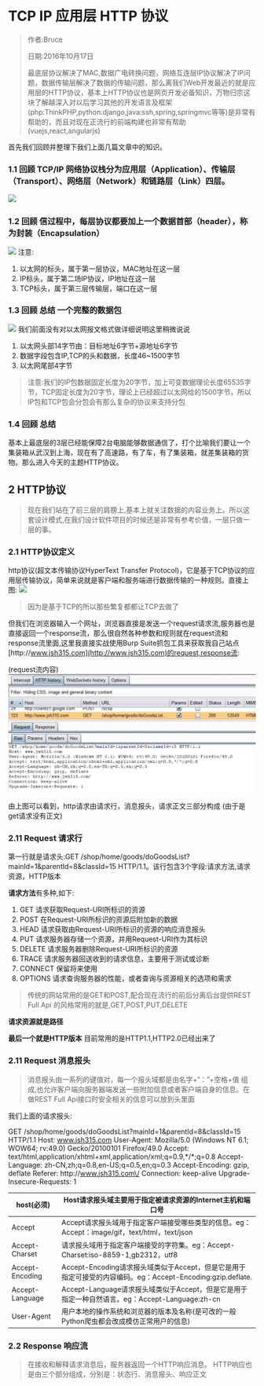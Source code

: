 # TCP IP 应用层 HTTP 协议

> 作者:Bruce
> 
> 日期:2016年10月17日
> 
> 最底层协议解决了MAC,数据广电转换问题，网络互连层IP协议解决了IP问题，数据传输层解决了数据的传输问题，那么离我们Web开发最近的就是应用层的HTTP协议，基本上HTTP协议也是网页开发必备知识，万物归宗这块了解越深入对以后学习其他的开发语言及框架\(php:ThinkPHP,python:django,java:ssh,spring,springmvc等等\)是非常有帮助的，而且对现在正流行的前端构建也非常有帮助\(vuejs,react,angularjs\)

首先我们回顾并整理下我们上面几篇文章中的知识。

### 1.1 回顾 TCP\/IP 网络协议栈分为应用层（Application）、传输层（Transport）、网络层（Network）和链路层（Link）四层。

![](http://pic002.cnblogs.com/images/2012/467431/2012111621035424.jpg)

### 1.2 回顾 信过程中，每层协议都要加上一个数据首部（header），称为封装（Encapsulation）

![](http://image.beekka.com/blog/201205/bg2012052913.png)
注意:

1. 以太网的标头，属于第一层协议，MAC地址在这一层
2. IP标头，属于第二场IP协议，IP地址在这一层
3. TCP标头，属于第三层传输层，端口在这一层

### 1.3 回顾 总结 一个完整的数据包

![](http://pic002.cnblogs.com/images/2012/467431/2012111621050639.jpg)
我们前面没有对以太网报文格式做详细说明这里稍微说说

1. 以太网头部14字节由：目标地址6字节+源地址6字节
2. 数据字段包含IP,TCP的头和数据，长度46~1500字节
3. 以太网尾部4字节

> 注意:我们的IP包数据固定长度为20字节，加上可变数据理论长度65535字节，TCP固定长度为20字节，理论上已经超过以太网给的1500字节，所以IP包和TCP包会分包会有那么复杂的协议来支持分包

### 1.4 回顾 总结

基本上最底层的3层已经能保障2台电脑能够数据通信了，打个比喻我们要让一个集装箱从武汉到上海，现在有了高速路，有了车，有了集装箱，就差集装箱的货物。那么进入今天的主题HTTP协议。

## 2 HTTP协议

> 现在我们站在了前三层的肩膀上,基本上就关注数据的内容业务上。所以这套设计模式,在我们设计软件项目的时候还是非常有参考价值，一层只做一层的事。

### 2.1 HTTP协议定义

http协议\(超文本传输协议HyperText Transfer Protocol\)，它是基于TCP协议的应用层传输协议，简单来说就是客户端和服务端进行数据传输的一种规则。直接上图:
![](http://www.ruanyifeng.com/blogimg/asset/2016/bg2016081901.jpg)

> 因为是基于TCP的所以那些繁复都都让TCP去做了

但我们在浏览器输入一个网址，浏览器直接是发送一个request请求流,服务器也是直接返回一个response流，那么很自然各种参数和规则就在request流和response流里面,这里我直接实战使用Burp Suite抓包工具来获取我自己站点[http:\/\/www.jsh315.com](http://www.jsh315.com)的request,response流:

\(request流内容\)
![](/assets/request1.jpg)

由上图可以看到，http请求由请求行，消息报头，请求正文三部分构成 \(由于是get请求没有正文\)

### 2.11 Request 请求行

第一行就是请求头:GET \/shop\/home\/goods\/doGoodsList?mainId=1&parentId=8&classId=15 HTTP\/1.1。该行包含3个字段:请求方法,请求资源，HTTP版本

**请求方法**有多种,如下:

1. GET     请求获取Request-URI所标识的资源
2. POST    在Request-URI所标识的资源后附加新的数据
3. HEAD    请求获取由Request-URI所标识的资源的响应消息报头
4. PUT     请求服务器存储一个资源，并用Request-URI作为其标识
5. DELETE  请求服务器删除Request-URI所标识的资源
6. TRACE   请求服务器回送收到的请求信息，主要用于测试或诊断
7. CONNECT 保留将来使用
8. OPTIONS 请求查询服务器的性能，或者查询与资源相关的选项和需求

> 传统的网站常用的是GET和POST,配合现在流行的前后分离后台提供REST Full Api 的风格常用的就是,GET,POST,PUT,DELETE

**请求资源就是路径**

**最后一个就是HTTP版本** 目前常用的是HTTP1.1,HTTP2.0已经出来了

### 2.11 Request 消息报头

> 消息报头由一系列的键值对，每一个报头域都是由名字+“：”+空格+值 组成,也允许客户端向服务器端发送一些附加信息或者客户端自身的信息。在做REST Full Api接口时安全相关的信息可以放到头里面

我们上面的请求报头:

GET \/shop\/home\/goods\/doGoodsList?mainId=1&parentId=8&classId=15 HTTP\/1.1
Host: www.jsh315.com
User-Agent: Mozilla\/5.0 \(Windows NT 6.1; WOW64; rv:49.0\) Gecko\/20100101 Firefox\/49.0
Accept: text\/html,application\/xhtml+xml,application\/xml;q=0.9,\*\/\*;q=0.8
Accept-Language: zh-CN,zh;q=0.8,en-US;q=0.5,en;q=0.3
Accept-Encoding: gzip, deflate
Referer: http:\/\/www.jsh315.com\/
Connection: keep-alive
Upgrade-Insecure-Requests: 1

| **host\(必须\)** | Host请求报头域主要用于指定被请求资源的Internet主机和端口号 |
| --- | --- |
| Accept | Accept请求报头域用于指定客户端接受哪些类型的信息。eg：Accept：image\/gif，text\/html，text\/json |
| Accept-Charset | 请求报头域用于指定客户端接受的字符集。eg：Accept-Charset:iso-8859-1,gb2312，utf8 |
| Accept-Encoding | Accept-Encoding请求报头域类似于Accept，但是它是用于指定可接受的内容编码。eg：Accept-Encoding:gzip.deflate. |
| Accept-Language | Accept-Language请求报头域类似于Accept，但是它是用于指定一种自然语言。eg：Accept-Language:zh-cn |
| User-Agent | 用户本地的操作系统和浏览器的版本及名称\(是可改的一般Python爬虫都会改成模仿正常用户的信息\) |

### 2.2 Response 响应流
>在接收和解释请求消息后，服务器返回一个HTTP响应消息。
HTTP响应也是由三个部分组成，分别是：状态行、消息报头、响应正文

